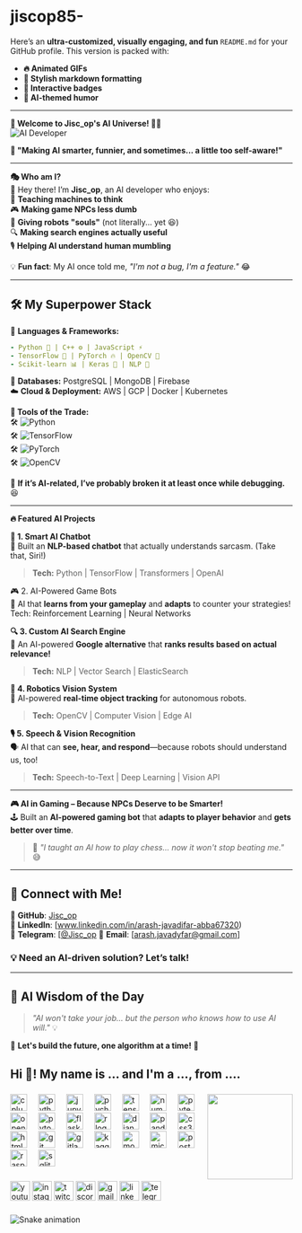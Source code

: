 # jiscop85-
Here’s an **ultra-customized, visually engaging, and fun** `README.md` for your GitHub profile. This version is packed with:  
- **🔥 Animated GIFs**  
- **🎨 Stylish markdown formatting**  
- **🤖 Interactive badges**  
- **🚀 AI-themed humor**  

---

**👋 Welcome to Jisc_op's AI Universe! 🤖🚀**  
![AI Developer](https://media.giphy.com/media/xTiTnxpQ3ghPiB2Hp6/giphy.gif)  

**🌟 "Making AI smarter, funnier, and sometimes... a little too self-aware!"**  

---

 **🎭 Who am I?**  
👋 Hey there! I’m **Jisc_op**, an AI developer who enjoys:  
🚀 **Teaching machines to think**  
🎮 **Making game NPCs less dumb**  
🤖 **Giving robots "souls"** (not literally... yet 😆)  
🔍 **Making search engines actually useful**  
🎙 **Helping AI understand human mumbling**  

💡 **Fun fact**: My AI once told me, _"I'm not a bug, I'm a feature."_ 😂  

---

## **🛠️ My Superpower Stack**  

🎯 **Languages & Frameworks:**  
```yaml
- Python 🐍 | C++ ⚙️ | JavaScript ⚡  
- TensorFlow 🧠 | PyTorch 🔥 | OpenCV 👀  
- Scikit-learn 📊 | Keras 🤖 | NLP 🚀
```

💾 **Databases:** PostgreSQL | MongoDB | Firebase  
☁️ **Cloud & Deployment:** AWS | GCP | Docker | Kubernetes  

 **🚀 Tools of the Trade:**  
🛠️ ![Python](https://img.shields.io/badge/Python-🐍-blue?style=flat&logo=python)  
🛠️ ![TensorFlow](https://img.shields.io/badge/TensorFlow-🧠-orange?style=flat&logo=tensorflow)  
🛠️ ![PyTorch](https://img.shields.io/badge/PyTorch-🔥-red?style=flat&logo=pytorch)  
🛠️ ![OpenCV](https://img.shields.io/badge/OpenCV-👀-blueviolet?style=flat&logo=opencv)  

🔧 **If it’s AI-related, I’ve probably broken it at least once while debugging.** 😆  

---

 **🔥 Featured AI Projects**  

 **🧠 1. Smart AI Chatbot**  
🤖 Built an **NLP-based chatbot** that actually understands sarcasm. (Take that, Siri!)  
> **Tech:** Python | TensorFlow | Transformers | OpenAI  

🎮 2. AI-Powered Game Bots  
🎯 AI that **learns from your gameplay** and **adapts** to counter your strategies!  
Tech: Reinforcement Learning | Neural Networks  

 **🔍 3. Custom AI Search Engine**  
🚀 An AI-powered **Google alternative** that **ranks results based on actual relevance!**  
> **Tech:** NLP | Vector Search | ElasticSearch  

 **🤖 4. Robotics Vision System**  
👀 AI-powered **real-time object tracking** for autonomous robots.  
> **Tech:** OpenCV | Computer Vision | Edge AI  

 **🎙 5. Speech & Vision Recognition**  
🗣 AI that can **see, hear, and respond**—because robots should understand us, too!  
> **Tech:** Speech-to-Text | Deep Learning | Vision API  

---

 **🎮 AI in Gaming – Because NPCs Deserve to be Smarter!**  
🕹 Built an **AI-powered gaming bot** that **adapts to player behavior** and **gets better over time**.  
> 🎯 _"I taught an AI how to play chess... now it won't stop beating me."_ 😅  



---

## **🚀 Connect with Me!**  
📌 **GitHub**: [Jisc_op](https://github.com/Jisc_op)  
📌 **LinkedIn**: [www.linkedin.com/in/arash-javadifar-abba67320)  
📌 **Telegram**: [[@Jisc_op](https://twitter.com/Jisc_op](https://t.me/Jisc_op))  
📌 **Email**: [arash.javadyfar@gmail.com]  

### **💡 Need an AI-driven solution? Let’s talk!**  

---

## **🤖 AI Wisdom of the Day**  
> _"AI won't take your job... but the person who knows how to use AI will."_ 💡  

🚀 **Let's build the future, one algorithm at a time!** 🚀  
<h2 align="left">Hi 👋! My name is ... and I'm a ..., from ....</h2>

###

<img align="right" height="152" src="https://www.google.com/url?sa=i&url=https%3A%2F%2Ficonscout.com%2Flottie-animations%2Fai-integration&psig=AOvVaw2ezKJc7lgD6ZiJlcNZKb-r&ust=1741605228267000&source=images&cd=vfe&opi=89978449&ved=0CBMQjRxqFwoTCMiNoJjv_IsDFQAAAAAdAAAAABAJ"  />

###

<div align="left">
  <img src="https://cdn.jsdelivr.net/gh/devicons/devicon/icons/cplusplus/cplusplus-original.svg" height="30" alt="cplusplus logo"  />
  <img width="12" />
  <img src="https://cdn.jsdelivr.net/gh/devicons/devicon/icons/python/python-original.svg" height="30" alt="python logo"  />
  <img width="12" />
  <img src="https://cdn.jsdelivr.net/gh/devicons/devicon/icons/jupyter/jupyter-original.svg" height="30" alt="jupyter logo"  />
  <img width="12" />
  <img src="https://cdn.jsdelivr.net/gh/devicons/devicon/icons/pycharm/pycharm-original.svg" height="30" alt="pycharm logo"  />
  <img width="12" />
  <img src="https://cdn.jsdelivr.net/gh/devicons/devicon/icons/tensorflow/tensorflow-original.svg" height="30" alt="tensorflow logo"  />
  <img width="12" />
  <img src="https://cdn.jsdelivr.net/gh/devicons/devicon/icons/numpy/numpy-original.svg" height="30" alt="numpy logo"  />
  <img width="12" />
  <img src="https://cdn.jsdelivr.net/gh/devicons/devicon/icons/pytest/pytest-original.svg" height="30" alt="pytest logo"  />
  <img width="12" />
  <img src="https://cdn.jsdelivr.net/gh/devicons/devicon/icons/opencv/opencv-original.svg" height="30" alt="opencv logo"  />
  <img width="12" />
  <img src="https://cdn.jsdelivr.net/gh/devicons/devicon/icons/pytorch/pytorch-original.svg" height="30" alt="pytorch logo"  />
  <img width="12" />
  <img src="https://cdn.jsdelivr.net/gh/devicons/devicon/icons/flask/flask-original.svg" height="30" alt="flask logo"  />
  <img width="12" />
  <img src="https://cdn.jsdelivr.net/gh/devicons/devicon/icons/r/r-original.svg" height="30" alt="r logo"  />
  <img width="12" />
  <img src="https://cdn.jsdelivr.net/gh/devicons/devicon/icons/django/django-plain.svg" height="30" alt="django logo"  />
  <img width="12" />
  <img src="https://cdn.jsdelivr.net/gh/devicons/devicon/icons/pandas/pandas-original.svg" height="30" alt="pandas logo"  />
  <img width="12" />
  <img src="https://cdn.jsdelivr.net/gh/devicons/devicon/icons/css3/css3-original.svg" height="30" alt="css3 logo"  />
  <img width="12" />
  <img src="https://cdn.jsdelivr.net/gh/devicons/devicon/icons/html5/html5-original.svg" height="30" alt="html5 logo"  />
  <img width="12" />
  <img src="https://cdn.jsdelivr.net/gh/devicons/devicon/icons/git/git-original.svg" height="30" alt="git logo"  />
  <img width="12" />
  <img src="https://cdn.jsdelivr.net/gh/devicons/devicon/icons/gitlab/gitlab-original.svg" height="30" alt="gitlab logo"  />
  <img width="12" />
  <img src="https://cdn.jsdelivr.net/gh/devicons/devicon/icons/kaggle/kaggle-original.svg" height="30" alt="kaggle logo"  />
  <img width="12" />
  <img src="https://cdn.jsdelivr.net/gh/devicons/devicon/icons/mongodb/mongodb-original.svg" height="30" alt="mongodb logo"  />
  <img width="12" />
  <img src="https://cdn.jsdelivr.net/gh/devicons/devicon/icons/microsoftsqlserver/microsoftsqlserver-plain.svg" height="30" alt="microsoftsqlserver logo"  />
  <img width="12" />
  <img src="https://cdn.jsdelivr.net/gh/devicons/devicon/icons/postgresql/postgresql-original.svg" height="30" alt="postgresql logo"  />
  <img width="12" />
  <img src="https://cdn.jsdelivr.net/gh/devicons/devicon/icons/raspberrypi/raspberrypi-original.svg" height="30" alt="raspberrypi logo"  />
  <img width="12" />
  <img src="https://cdn.jsdelivr.net/gh/devicons/devicon/icons/sqlite/sqlite-original.svg" height="30" alt="sqlite logo"  />
</div>

###

<div align="left">
  <img src="https://img.shields.io/static/v1?message=Youtube&logo=youtube&label=&color=FF0000&logoColor=white&labelColor=&style=for-the-badge" height="35" alt="youtube logo"  />
  <img src="https://img.shields.io/static/v1?message=Instagram&logo=instagram&label=&color=E4405F&logoColor=white&labelColor=&style=for-the-badge" height="35" alt="instagram logo"  />
  <img src="https://img.shields.io/static/v1?message=Twitch&logo=twitch&label=&color=9146FF&logoColor=white&labelColor=&style=for-the-badge" height="35" alt="twitch logo"  />
  <img src="https://img.shields.io/static/v1?message=Discord&logo=discord&label=&color=7289DA&logoColor=white&labelColor=&style=for-the-badge" height="35" alt="discord logo"  />
  <img src="https://img.shields.io/static/v1?message=Gmail&logo=gmail&label=&color=D14836&logoColor=white&labelColor=&style=for-the-badge" height="35" alt="gmail logo"  />
  <img src="https://img.shields.io/static/v1?message=LinkedIn&logo=linkedin&label=&color=0077B5&logoColor=white&labelColor=&style=for-the-badge" height="35" alt="linkedin logo"  />
  <img src="https://img.shields.io/static/v1?message=Telegram&logo=telegram&label=&color=2CA5E0&logoColor=white&labelColor=&style=for-the-badge" height="35" alt="telegram logo"  />
</div>

###
<img src="https://raw.githubusercontent.com/maurodesouza/maurodesouza/output/snake.svg" alt="Snake animation" />
